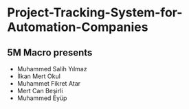 # Project-Tracking-System-for-Automation-Companies
## 5M Macro presents

- Muhammed Salih Yılmaz
- İlkan Mert Okul
- Muhammet Fikret Atar
- Mert Can Beşirli
- Muhammed Eyüp

